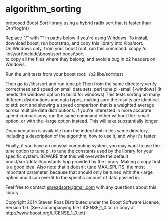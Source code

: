 algorithm_sorting
=================

proposed Boost Sort library using a hybrid radix sort that is faster than O(n*log(n))

Replace "/" with "\" in paths below if you're using Windows.
To install, download boost, run bootstrap, and copy this library into <your boost root>/libs/sort.  
On Windows only, from your boost root, run this command:
xcopy /s libs\sort\include\boost\sort boost\sort\
to copy all the files where they belong, and avoid a bug in b2 headers on Windows.

Run the unit tests from your boost root:
./b2 libs/sort/test

Then go to <your boost root>/libs/sort and run tune.pl:
Then from the same directory verify correctness and speed on small data sets:
perl tune.pl -small [-windows]
(it needs the windows option to build for windows)
This tests sorting on many different distributions and data types, making sure the results are identical to std::sort and showing a speed comparison that is a weighted average across multiple data distributions.
If you're interested in more accurate speed comparisons, run the same command either without the -small option, or with the -large option instead.  This will take substantially longer.

Documentation is available from the index.html in this same directory, including a description of the algorithm, how to use it, and why it's faster.

Finally, if you have an unusual computing system, you may want to use the -tune option to tune.pl, to tune the constants used by the library for your specific system.  BEWARE that this will overwrite the default boost/sort/detail/constants.hpp provided by the library.  Making a copy first is a good idea.  Also note that it doesn't tune MAX_SPLITS, the most important parameter, because that should only be tuned with the -large option and it can overfit to the specific amount of data passed in.

Feel free to contact spreadsort@gmail.com with any questions about this library.

Copyright 2014 Steven Ross
Distributed under the Boost Software License, Version 1.0. (See accompanying file LICENSE_1_0.txt or copy at http://www.boost.org/LICENSE_1_0.txt)

